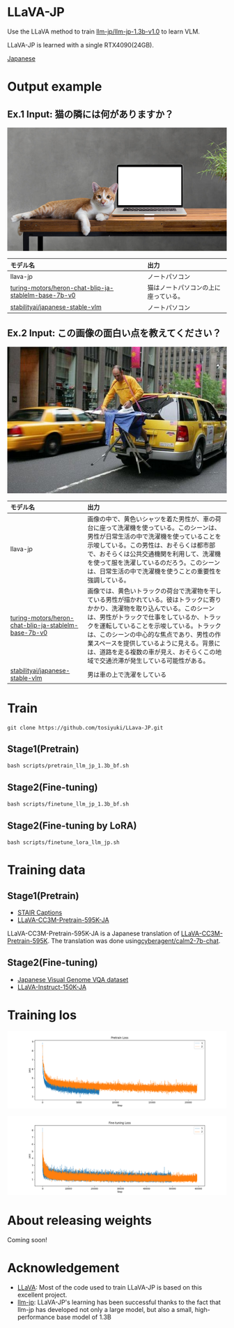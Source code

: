 # LLaVA-JP
Use the LLaVA method to train [llm-jp/llm-jp-1.3b-v1.0](https://huggingface.co/llm-jp/llm-jp-1.3b-v1.0) to learn VLM.

LLaVA-JP is learned with a single RTX4090(24GB).

[Japanese](../README.md)

# Output example
## Ex.1 Input: 猫の隣には何がありますか？

![猫](../imgs/sample1.jpg)

| モデル名| 出力 |
|:-----------|:------------|
|llava-jp| ノートパソコン|
|[turing-motors/heron-chat-blip-ja-stablelm-base-7b-v0](https://huggingface.co/turing-motors/heron-chat-blip-ja-stablelm-base-7b-v0)|猫はノートパソコンの上に座っている。|
|[stabilityai/japanese-stable-vlm](https://huggingface.co/stabilityai/japanese-stable-vlm)|ノートパソコン|


## Ex.2 Input: この画像の面白い点を教えてください？
![黄色い人](../imgs/sample2.jpg)

| モデル名| 出力 |
|:-----------|:------------|
|llava-jp| 画像の中で、黄色いシャツを着た男性が、車の荷台に座って洗濯機を使っている。このシーンは、男性が日常生活の中で洗濯機を使っていることを示唆している。この男性は、おそらくは都市部で、おそらくは公共交通機関を利用して、洗濯機を使って服を洗濯しているのだろう。このシーンは、日常生活の中で洗濯機を使うことの重要性を強調している。|
|[turing-motors/heron-chat-blip-ja-stablelm-base-7b-v0](https://huggingface.co/turing-motors/heron-chat-blip-ja-stablelm-base-7b-v0)|画像では、黄色いトラックの荷台で洗濯物を干している男性が描かれている。彼はトラックに寄りかかり、洗濯物を取り込んでいる。このシーンは、男性がトラックで仕事をしているか、トラックを運転していることを示唆している。トラックは、このシーンの中心的な焦点であり、男性の作業スペースを提供しているように見える。背景には、道路を走る複数の車が見え、おそらくこの地域で交通渋滞が発生している可能性がある。|
|[stabilityai/japanese-stable-vlm](https://huggingface.co/stabilityai/japanese-stable-vlm)|男は車の上で洗濯をしている|


# Train
```
git clone https://github.com/tosiyuki/LLava-JP.git
```
## Stage1(Pretrain)
```
bash scripts/pretrain_llm_jp_1.3b_bf.sh
```

## Stage2(Fine-tuning)
```
bash scripts/finetune_llm_jp_1.3b_bf.sh
```

## Stage2(Fine-tuning by LoRA)
```
bash scripts/finetune_lora_llm_jp.sh
```

# Training data
## Stage1(Pretrain)
- [STAIR Captions](https://github.com/STAIR-Lab-CIT/STAIR-captions)
- [LLaVA-CC3M-Pretrain-595K-JA](https://huggingface.co/datasets/toshi456/LLaVA-CC3M-Pretrain-595K-JA)

LLaVA-CC3M-Pretrain-595K-JA is a Japanese translation of [LLaVA-CC3M-Pretrain-595K](https://huggingface.co/datasets/liuhaotian/LLaVA-CC3M-Pretrain-595K). The translation was done using[cyberagent/calm2-7b-chat](https://qiita.com/cyberagent/calm2-7b-chat).

## Stage2(Fine-tuning)
- [Japanese Visual Genome VQA dataset](https://github.com/yahoojapan/ja-vg-vqa)
- [LLaVA-Instruct-150K-JA](https://huggingface.co/datasets/turing-motors/LLaVA-Instruct-150K-JA)


# Training los
![Pretrain](../imgs/pretrain_loss1.png)

![Fine-tuning](../imgs/finetuning_loss1.png)

# About releasing weights
Coming soon!

# Acknowledgement
- [LLaVA](https://github.com/haotian-liu/LLaVA): Most of the code used to train LLaVA-JP is based on this excellent project.
- [llm-jp](https://github.com/llm-jp): LLaVA-JP's learning has been successful thanks to the fact that llm-jp has developed not only a large model, but also a small, high-performance base model of 1.3B